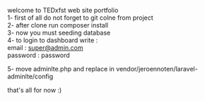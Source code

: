 welcome to TEDxfst web site portfolio
<br>
1- first of all do not forget to git colne from project<br>
2- after clone run composer install<br>
3- now you must seeding database <br>
4- to login to dashboard write :<br>
email : super@admin.com <br>
password : password <br>

5- move adminlte.php and replace in vendor/jeroennoten/laravel-adminlte/config <br>

that's all for now :)
